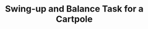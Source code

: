 ---
layout: page
title: Swing-up and Balance Task for a Cartpole
description: A classical control problem
img: assets/img/energy_shaping.gif
importance: 2
redirect: https://docs.google.com/document/d/1MTgsmEcYyL0Eq10dIdoaMjSGz2S2ePuZHB3xrhYiDBk/edit?usp=sharing
category: learning
---